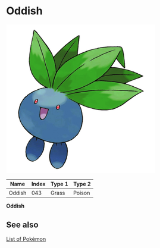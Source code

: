 # Oddish


![Oddish](images/043.png)

| **Name** | **Index** | **Type 1** | **Type 2** |
|----|----|----|----|
| Oddish | 043 | Grass | Poison  |

**Oddish** 

## See also

[List of Pokémon](../pokemon.md)
